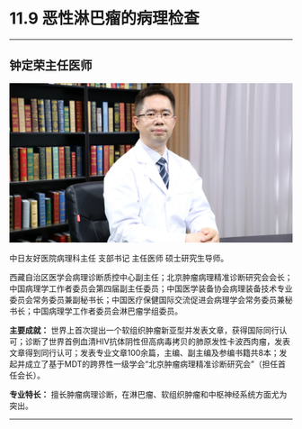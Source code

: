 # 11.9 恶性淋巴瘤的病理检查

---

## 钟定荣主任医师

![1682130193304](image/c11_009/1682130193304.png)

中日友好医院病理科主任 支部书记 主任医师 硕士研究生导师。

西藏自治区医学会病理诊断质控中心副主任；北京肿瘤病理精准诊断研究会会长；中国病理学工作者委员会第四届副主任委员；中国医学装备协会病理装备技术专业委员会常务委员兼副秘书长；中国医疗保健国际交流促进会病理学会常务委员兼秘书长；中国病理学工作者委员会淋巴瘤学组委员。


**主要成就：** 世界上首次提出一个软组织肿瘤新亚型并发表文章，获得国际同行认可；诊断了世界首例血清HIV抗体阴性但高病毒拷贝的肺原发性卡波西肉瘤，发表文章得到同行认可；发表专业文章100余篇，主编、副主编及参编书籍共8本；发起并成立了基于MDT的跨界性一级学会“北京肿瘤病理精准诊断研究会”（担任首任会长）。


**专业特长：** 擅长肿瘤病理诊断，在淋巴瘤、软组织肿瘤和中枢神经系统方面尤为突出。

---
